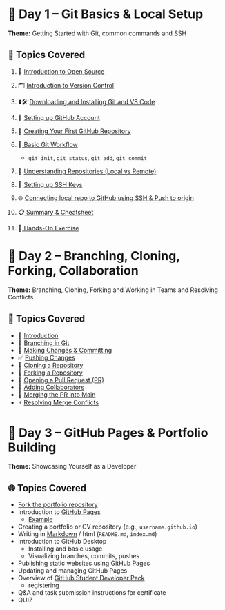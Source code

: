 ﻿# 📅 Day 1 – Git Basics & Local Setup

**Theme:** Getting Started with Git, common commands and SSH
## 🔧 Topics Covered
1. 📂  [Introduction to Open Source](./day1/1-1-open-source.md)
2. 🗂️ [Introduction to Version Control](./day1/1-2-git-github-intro.md)
3. ⬇️🛠️ [Downloading and Installing Git and VS Code](./day1/1-3-downloading-installing-git-vscode.md)
4. 👤 [Setting up GitHub Account](./day1/1-4-setting-github.md)
5. 🔧 [Creating Your First GitHub Repository](./day1/1-5-creating-first-github-repo.md)
6. 🔄[ Basic Git Workflow](./day1/1-6-basic-git-workflow.md)
    - `git init`, `git status`, `git add`, `git commit`
7. 📂 [Understanding Repositories (Local vs Remote)](./day1/1-7-local-vs-remote-repo.md)
8.  🔐 [Setting up SSH Keys](./day1/1-8-ssh-keys.md)

9. 🌐 [Connecting local repo to GitHub using SSH & Push to origin](./day1/1-9-connecting-local-repo-to-remote-push.md)
10. 📋[ Summary & Cheatsheet](./day1/1-10-summary.md)
11.  📝[ Hands-On Exercise](./day1/1-11-task.md) 

# 📅 Day 2 – Branching, Cloning, Forking, Collaboration
**Theme:** Branching, Cloning, Forking and Working in Teams and Resolving Conflicts

## 🤝 Topics Covered
- 🚀 [Introduction](./day2/2-1-intro.md)
- 🌿 [Branching in Git](./day2/2-2-branching.md)
- 📝 [Making Changes & Committing](./day2/2-3-making-changes.md)
- ✅ [Pushing Changes](./day2/2-4-pushing-changes.md)
- 🔄 [Cloning a Repository](./day2/2-5-cloning.md)
- 🍴 [Forking a Repository](./day2/2-6-forking.md)
- 🔁 [Opening a Pull Request (PR)](./day2/2-7-pull-requests.md)
- 👥 [Adding Collaborators](./day2/2-8-collaborators.md)
- 🔀 [Merging the PR into Main](./day2/2-9-merging.md)
- ⚡ [Resolving Merge Conflicts](./day2/2-10-merge-conflicts.md)

# 📅 Day 3 – GitHub Pages & Portfolio Building
**Theme:** Showcasing Yourself as a Developer

## 🌐 Topics Covered
- [Fork the portfolio repository](https://github.com/samyak-shrestha/simple-portfolio)
- Introduction to [GitHub Pages](./day3/3-github-pages.md)
  - [Example](https://samyak-shrestha.github.io)
- Creating a portfolio or CV repository (e.g., `username.github.io`)
- Writing in [Markdown](./day3/3-markdown-file-syntax.md) / html (`README.md`, `index.md`)
- Introduction to GitHub Desktop
  - Installing and basic usage
  - Visualizing branches, commits, pushes
- Publishing static websites using GitHub Pages
- Updating and managing GitHub Pages
- Overview of [GitHub Student Developer Pack](https://education.github.com/pack)
  - registering
- Q&A and task submission instructions for certificate
- QUIZ
